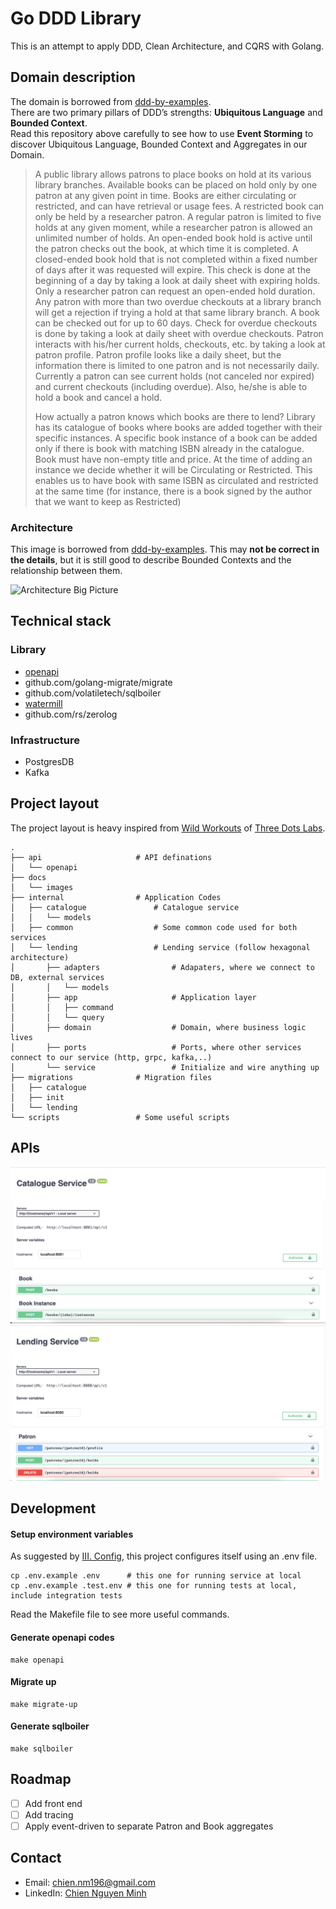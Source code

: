 # Go DDD Library
This is an attempt to apply DDD, Clean Architecture, and CQRS with Golang.

## Domain description
The domain is borrowed from [ddd-by-examples](https://github.com/ddd-by-examples/library).   
There are two primary pillars of DDD’s strengths: **Ubiquitous Language** and **Bounded Context**.   
Read this repository above carefully to see how to use **Event Storming** to discover Ubiquitous Language, Bounded Context and Aggregates in our Domain.  
> A public library allows patrons to place books on hold at its various library branches. Available books can be placed on hold only by one patron at any given point in time. 
> Books are either circulating or restricted, and can have retrieval or usage fees. A restricted book can only be held by a researcher patron. 
> A regular patron is limited to five holds at any given moment, while a researcher patron is allowed an unlimited number of holds. An open-ended book hold is active until the patron checks out the book, at which time it is completed. 
> A closed-ended book hold that is not completed within a fixed number of days after it was requested will expire. This check is done at the beginning of a day by taking a look at daily sheet with expiring holds. 
> Only a researcher patron can request an open-ended hold duration. Any patron with more than two overdue checkouts at a library branch will get a rejection if trying a hold at that same library branch. 
> A book can be checked out for up to 60 days. Check for overdue checkouts is done by taking a look at daily sheet with overdue checkouts. Patron interacts with his/her current holds, checkouts, etc. by taking a look at patron profile. Patron profile looks like a daily sheet, but the information there is limited to one patron and is not necessarily daily. 
> Currently a patron can see current holds (not canceled nor expired) and current checkouts (including overdue). Also, he/she is able to hold a book and cancel a hold.
> 
> How actually a patron knows which books are there to lend? Library has its catalogue of books where books are added together with their specific instances. 
> A specific book instance of a book can be added only if there is book with matching ISBN already in the catalogue. 
> Book must have non-empty title and price. At the time of adding an instance we decide whether it will be Circulating or Restricted. 
> This enables us to have book with same ISBN as circulated and restricted at the same time (for instance, there is a book signed by the author that we want to keep as Restricted)

### Architecture
This image is borrowed from [ddd-by-examples](https://github.com/ddd-by-examples/library). 
This may **not be correct in the details**, but it is still good to describe Bounded Contexts and the relationship between them.

![Architecture Big Picture](https://github.com/ddd-by-examples/library/raw/master/docs/images/architecture-big-picture.png)

## Technical stack

### Library
- [openapi](https://www.openapis.org/)
- github.com/golang-migrate/migrate
- github.com/volatiletech/sqlboiler
- [watermill](https://watermill.io/docs/)
- github.com/rs/zerolog

### Infrastructure
- PostgresDB
- Kafka

## Project layout
The project layout is heavy inspired from [Wild Workouts](https://github.com/ThreeDotsLabs/wild-workouts-go-ddd-example) of [Three Dots Labs](https://threedots.tech/).
```shell
.
├── api                     # API definations
│   └── openapi                
├── docs
│   └── images
├── internal                # Application Codes
│   ├── catalogue               # Catalogue service
│   │   └── models
│   ├── common                  # Some common code used for both services
│   └── lending                 # Lending service (follow hexagonal architecture)
│       ├── adapters                # Adapaters, where we connect to DB, external services
│       │   └── models
│       ├── app                     # Application layer
│       │   ├── command
│       │   └── query
│       ├── domain                  # Domain, where business logic lives
│       ├── ports                   # Ports, where other services connect to our service (http, grpc, kafka,..)
│       └── service                 # Initialize and wire anything up
├── migrations              # Migration files
│   ├── catalogue
│   ├── init
│   └── lending
└── scripts                 # Some useful scripts

```

## APIs
![Catalogue APIs](docs/images/Catalogue_APIs.png)
![Lending APIs](docs/images/Lending_APIs.png)

## Development

#### Setup environment variables
As suggested by [III. Config](https://12factor.net/config), this project configures itself using an .env file.  
```shell
cp .env.example .env      # this one for running service at local
cp .env.example .test.env # this one for running tests at local, include integration tests
```

Read the Makefile file to see more useful commands.

#### Generate openapi codes
```shell
make openapi
```
#### Migrate up
```shell
make migrate-up
```
#### Generate sqlboiler
```shell
make sqlboiler
```

## Roadmap
- [ ] Add front end
- [ ] Add tracing
- [ ] Apply event-driven to separate Patron and Book aggregates

## Contact
- Email: chien.nm196@gmail.com
- LinkedIn: [Chien Nguyen Minh](linkedin.com/in/chienminhnguyen196)
